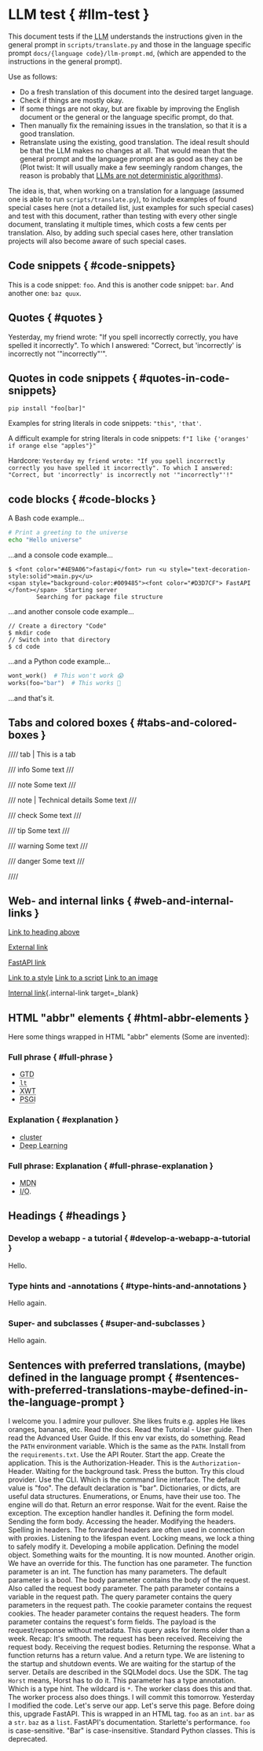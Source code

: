 # LLM test { #llm-test }

This document tests if the <abbr title="Large Language Model">LLM</abbr> understands the instructions given in the general prompt in `scripts/translate.py` and those in the language specific prompt `docs/{language code}/llm-prompt.md`, (which are appended to the instructions in the general prompt).

Use as follows:

* Do a fresh translation of this document into the desired target language.
* Check if things are mostly okay.
* If some things are not okay, but are fixable by improving the English document or the general or the language specific prompt, do that.
* Then manually fix the remaining issues in the translation, so that it is a good translation.
* Retranslate using the existing, good translation. The ideal result should be that the LLM makes no changes at all. That would mean that the general prompt and the language prompt are as good as they can be (Plot twist: It will usually make a few seemingly random changes, the reason is probably that <a href="https://doublespeak.chat/#/handbook#deterministic-output" class="external-link" target="_blank">LLMs are not deterministic algorithms</a>).

The idea is, that, when working on a translation for a language (assumed one is able to run `scripts/translate.py`), to include examples of found special cases here (not a detailed list, just examples for such special cases) and test with this document, rather than testing with every other single document, translating it multiple times, which costs a few cents per translation. Also, by adding such special cases here, other translation projects will also become aware of such special cases.

## Code snippets { #code-snippets}

This is a code snippet: `foo`. And this is another code snippet: `bar`. And another one: `baz quux`.

## Quotes { #quotes }

Yesterday, my friend wrote: "If you spell incorrectly correctly, you have spelled it incorrectly". To which I answered: "Correct, but 'incorrectly' is incorrectly not '"incorrectly"'".

## Quotes in code snippets { #quotes-in-code-snippets}

`pip install "foo[bar]"`

Examples for string literals in code snippets: `"this"`, `'that'`.

A difficult example for string literals in code snippets: `f"I like {'oranges' if orange else "apples"}"`

Hardcore: `Yesterday my friend wrote: "If you spell incorrectly correctly you have spelled it incorrectly". To which I answered: "Correct, but 'incorrectly' is incorrectly not '"incorrectly"'!"`

## code blocks { #code-blocks }

A Bash code example...

```bash
# Print a greeting to the universe
echo "Hello universe"
```

...and a console code example...

```console
$ <font color="#4E9A06">fastapi</font> run <u style="text-decoration-style:solid">main.py</u>
<span style="background-color:#009485"><font color="#D3D7CF"> FastAPI </font></span>  Starting server
        Searching for package file structure
```

...and another console code example...

```console
// Create a directory "Code"
$ mkdir code
// Switch into that directory
$ cd code
```

...and a Python code example...

```Python
wont_work()  # This won't work 😱
works(foo="bar")  # This works 🎉
```

...and that's it.

## Tabs and colored boxes { #tabs-and-colored-boxes }

//// tab | This is a tab

/// info
Some text
///

/// note
Some text
///

/// note | Technical details
Some text
///

/// check
Some text
///

/// tip
Some text
///

/// warning
Some text
///

/// danger
Some text
///

////

## Web- and internal links { #web-and-internal-links }

[Link to heading above](#code-snippets)

<a href="https://sqlmodel.tiangolo.com/" class="external-link" target="_blank">External link</a>

<a href="https://fastapi.tiangolo.com/the/link/#target" class="external-link" target="_blank">FastAPI link</a>

<a href="https://fastapi.tiangolo.com/css/styles.css" class="external-link" target="_blank">Link to a style</a>
<a href="https://fastapi.tiangolo.com/js/logic.js" class="external-link" target="_blank">Link to a script</a>
<a href="https://fastapi.tiangolo.com/img/foo.jpg" class="external-link" target="_blank">Link to an image</a>

[Internal link](foo.md#bar){.internal-link target=_blank}

## HTML "abbr" elements { #html-abbr-elements }

Here some things wrapped in HTML "abbr" elements (Some are invented):

### Full phrase { #full-phrase }

* <abbr title="Getting Things Done">GTD</abbr>
* <abbr title="less than"><code>lt</code></abbr>
* <abbr title="XML Web Token">XWT</abbr>
* <abbr title="Parallel Server Gateway Interface">PSGI</abbr>

### Explanation { #explanation }

* <abbr title="A group of machines that are configured to be connected and work together in some way.">cluster</abbr>
* <abbr title="A method of machine learning that uses artificial neural networks with numerous hidden layers between input and output layers, thereby developing a comprehensive internal structure">Deep Learning</abbr>

### Full phrase: Explanation { #full-phrase-explanation }

* <abbr title="Mozilla Developer Network: Documentation for developers, written by the Firefox people">MDN</abbr>
* <abbr title="Input/Output: disk reading or writing, network communications.">I/O</abbr>.

## Headings { #headings }

### Develop a webapp - a tutorial { #develop-a-webapp-a-tutorial }

Hello.

### Type hints and -annotations { #type-hints-and-annotations }

Hello again.

### Super- and subclasses { #super-and-subclasses }

Hello again.

## Sentences with preferred translations, (maybe) defined in the language prompt { #sentences-with-preferred-translations-maybe-defined-in-the-language-prompt }

I welcome you.
I admire your pullover.
She likes fruits e.g. apples
He likes oranges, bananas, etc.
Read the docs.
Read the Tutorial - User guide.
Then read the Advanced User Guide.
If this env var exists, do something.
Read the `PATH` environment variable.
Which is the same as the `PATH`.
Install from the `requirements.txt`.
Use the API Router.
Start the app.
Create the application.
This is the Authorization-Header.
This is the `Authorization`-Header.
Waiting for the background task.
Press the button.
Try this cloud provider.
Use the CLI.
Which is the command line interface.
The default value is "foo".
The default declaration is "bar".
Dictionaries, or dicts, are useful data structures.
Enumerations, or Enums, have their use too.
The engine will do that.
Return an error response.
Wait for the event.
Raise the exception.
The exception handler handles it.
Defining the form model.
Sending the form body.
Accessing the header.
Modifying the headers.
Spelling in headers.
The forwarded headers are often used in connection with proxies.
Listening to the lifespan event.
Locking means, we lock a thing to safely modify it.
Developing a mobile application.
Defining the model object.
Something waits for the mounting.
It is now mounted.
Another origin.
We have an override for this.
The function has one parameter.
The function parameter is an int.
The function has many parameters.
The default parameter is a bool.
The body parameter contains the body of the request.
Also called the request body parameter.
The path parameter contains a variable in the request path.
The query parameter contains the query parameters in the request path.
The cookie parameter contains the request cookies.
The header parameter contains the request headers.
The form parameter contains the request's form fields.
The payload is the request/response without metadata.
This query asks for items older than a week.
Recap: It's smooth.
The request has been received.
Receiving the request body.
Receiving the request bodies.
Returning the response.
What a function returns has a return value.
And a return type.
We are listening to the startup and shutdown events.
We are waiting for the startup of the server.
Details are described in the SQLModel docs.
Use the SDK.
The tag `Horst` means, Horst has to do it.
This parameter has a type annotation.
Which is a type hint.
The wildcard is `*`.
The worker class does this and that.
The worker process also does things.
I will commit this tomorrow.
Yesterday I modified the code.
Let's serve our app.
Let's serve this page.
Before doing this, upgrade FastAPI.
This is wrapped in an HTML tag.
`foo` as an `int`.
`bar` as a `str`.
`baz` as a `list`.
FastAPI's documentation.
Starlette's performance.
`foo` is case-sensitive.
"Bar" is case-insensitive.
Standard Python classes.
This is deprecated.
